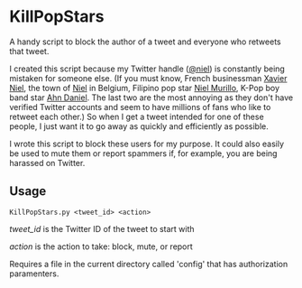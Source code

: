 # KillPopStars

A handy script to block the author of a tweet and everyone who retweets that tweet.

I created this script because my Twitter handle ([@niel](http://twitter/comn/niel)) is constantly being mistaken for someone else. (If you must know, French businessman [Xavier Niel](https://twitter.com/xavier75), the town of [Niel](http://twitter.com/gemeenteniel) in Belgium, Filipino pop star [Niel Murillo](https://en.wikipedia.org/wiki/BoybandPH), K-Pop boy band star [Ahn Daniel](https://en.wikipedia.org/wiki/Niel_(singer)). The last two are the most annoying as they don't have verified Twitter accounts and seem to have millions of fans who like to retweet each other.) So when I get a tweet intended for one of these people, I just want it to go away as quickly and efficiently as possible.

I wrote this script to block these users for my purpose. It could also easily be used to mute them or report spammers if, for example, you are being harassed on Twitter.

## Usage

```
KillPopStars.py <tweet_id> <action>
```

*tweet_id* is the Twitter ID of the tweet to start with

*action* is the action to take: block, mute, or report

Requires a file in the current directory called 'config' that has authorization paramenters.